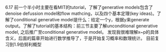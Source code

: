 6.17
前一个半小时主要在看MIT的tutorial，了解了generative models包含了denoise defussion model和flow mathcing，以及四个基本定理(key ideas)。了解了conditional generative model是什么：给定一个y，根据y来generate output。了解了tutorial的基本结构：前三节主要了解unconditional generative model, 之后推广至conditional generative model。
发现我很难理解x~p的具体含义，后面的篇章开始进行数学推导了，于是开始复习概率和数理统计。
目前复习到1.9伯努利概型
